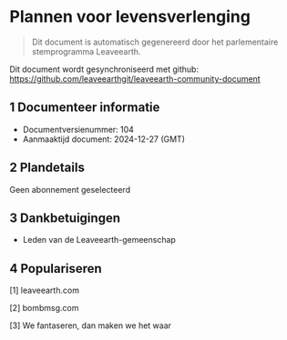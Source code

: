 # Plannen voor levensverlenging

>Dit document is automatisch gegenereerd door het parlementaire stemprogramma Leaveearth.

Dit document wordt gesynchroniseerd met github: https://github.com/leaveearthgit/leaveearth-community-document

## 1 Documenteer informatie

- Documentversienummer: 104
- Aanmaaktijd document: 2024-12-27 (GMT)

## 2 Plandetails

Geen abonnement geselecteerd

## 3 Dankbetuigingen
* Leden van de Leaveearth-gemeenschap

## 4 Populariseren
[1] leaveearth.com

[2] bombmsg.com

[3] We fantaseren, dan maken we het waar